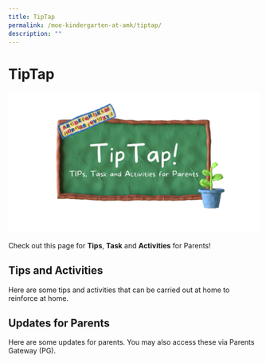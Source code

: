 ```yaml
---
title: TipTap
permalink: /moe-kindergarten-at-amk/tiptap/
description: ""
---
```

# TipTap

![](/images/MOE%20Kindergarten/TipTap.jpg)

Check out this page for **Tips**, **Task** and **Activities** for Parents!  
  

## Tips and Activities


Here are some tips and activities that can be carried out at home to reinforce at home.  
  

## Updates for Parents


Here are some updates for parents. You may also access these via Parents Gateway (PG).